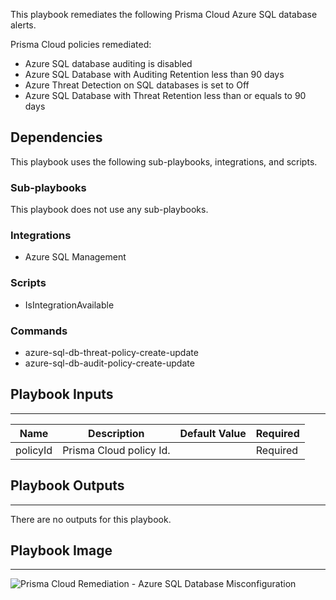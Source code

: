 This playbook remediates the following Prisma Cloud Azure SQL database alerts.

Prisma Cloud policies remediated:

- Azure SQL database auditing is disabled
- Azure SQL Database with Auditing Retention less than 90 days
- Azure Threat Detection on SQL databases is set to Off
- Azure SQL Database with Threat Retention less than or equals to 90 days

## Dependencies
This playbook uses the following sub-playbooks, integrations, and scripts.

### Sub-playbooks
This playbook does not use any sub-playbooks.

### Integrations
* Azure SQL Management

### Scripts
* IsIntegrationAvailable

### Commands
* azure-sql-db-threat-policy-create-update
* azure-sql-db-audit-policy-create-update

## Playbook Inputs
---

| **Name** | **Description** | **Default Value** | **Required** |
| --- | --- | --- | --- |
| policyId | Prisma Cloud policy Id. |  | Required |

## Playbook Outputs
---
There are no outputs for this playbook.

## Playbook Image
---
![Prisma Cloud Remediation - Azure SQL Database Misconfiguration](https://github.com/cvescan/cvescan/raw/master/Packs/PrismaCloud/doc_files/PCR_-_Azure_SQL_Database_Misconfig.png)
